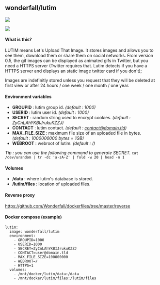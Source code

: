 ## wonderfall/lutim
[![](https://badge.imagelayers.io/wonderfall/lutim:latest.svg)](https://imagelayers.io/?images=wonderfall/lutim:latest 'Get your own badge on imagelayers.io')

![](https://i.goopics.net/rf.png)

#### What is this?
LUTIM means Let's Upload That Image.
It stores images and allows you to see them, download them or share them on social networks. From version 0.5, the gif images can be displayed as animated gifs in Twitter, but you need a HTTPS server (Twitter requires that. Lutim detects if you have a HTTPS server and displays an static image twitter card if you don't);

Images are indefinitly stored unless you request that they will be deleted at first view or after 24 hours / one week / one month / one year.

#### Environment variables
- **GROUPID** : lutim group id. *(default : 1000)*
- **USERID** : lutim user id. *(default : 1000)*
- **SECRET** : random string used to encrypt cookies. *(default : ZyCnLAhYKBIJrukuKZZJ)*
- **CONTACT** : lutim contact. *(default : contact@domain.tld)*
- **MAX_FILE_SIZE** : maximum file size of an uploaded file in bytes. *(default : 1000000000 bytes = 1GB)*
- **WEBROOT** : webroot of lutim. *(default : /)*

*Tip : you can use the following command to generate SECRET.*
`cat /dev/urandom | tr -dc 'a-zA-Z' | fold -w 20 | head -n 1`

#### Volumes
- **/data** : where lutim's database is stored.
- **/lutim/files** : location of uploaded files.

#### Reverse proxy
https://github.com/Wonderfall/dockerfiles/tree/master/reverse

#### Docker compose (example)
```
lutim:
  image: wonderfall/lutim
  environment:
    - GROUPID=1000
    - USERID=1000
    - SECRET=ZyCnLAhYKBIJrukuKZZJ
    - CONTACT=user@domain.tld
    - MAX_FILE_SIZE=100000000
    - WEBROOT=/
    - HTTPS=1
  volumes:
    - /mnt/docker/lutim/data:/data
    - /mnt/docker/lutim/files:/lutim/files
```
